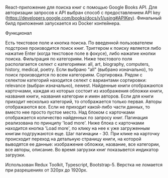 React-приложение для поиска книг с помощью Google Books API. Для авторизации запросов к API выбран способ с предоставлением API key (https://developers.google.com/books/docs/v1/using#APIKey).
Финальный билд приложения запускается из Docker контейнера.

Функционал

Есть текстовое поле и кнопка поиска. По введенной пользователем подстроке производится поиск книг. Триггером к поиску является либо нажатие Enter (когда текстовое поле в фокусе), либо нажатие кнопки поиска.
Фильтрация по категориям. Ниже текстового поля располагается селект с категориями: all, art, biography, computers, history, medical, poetry. Если выбрано "all" (выбрано изначально), то поиск производится по всем категориям.
Сортировка. Рядом с селектом категорий находится селект с вариантами сортировки: relevance (выбран изначально), newest.
Найденные книги отображаются карточками, каждая из которых состоит из изображения обложки книги, названия книги, названия категории и имен авторов. Если для книги приходит несколько категорий, то отображается только первая. Авторы отображаются все. Если не приходит какой-либо части данных, то вместо нее просто пустое место.
Над блоком с карточками отображается количество найденных по запросу книг.
Пагинация реализована по принципу 'load more'. Ниже блока с карточками находится кнопка 'Load more', по клику на нее к уже загруженным книгам подгружаются еще. Шаг пагинации - 30.
При клике на карточку происходит переход на детальную страницу книги, на которой выводятся ее данные: изображение обложки, название, все категории, все авторы, описание.
Во время загрузки книг показывется индикатор загрузки.

Использован Redux Toolkit, Typescript, Bootstrap-5.
Верстка не ломается при разрешениях от 320px до 1920px.